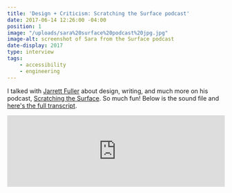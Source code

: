 ```yaml
---
title: 'Design + Criticism: Scratching the Surface podcast'
date: 2017-06-14 12:26:00 -04:00
position: 1
image: "/uploads/sara%20surface%20podcast%20jpg.jpg"
image-alt: screenshot of Sara from the Surface podcast
date-display: 2017
type: interview
tags: 
    - accessibility
    - engineering
---
```


I talked with [Jarrett Fuller](http://jarrettfuller.com/) about design, writing, and much more on his podcast, [Scratching the Surface](http://jarrettfuller.com/projects/podcast). So much fun! Below is the sound file and [here's the full transcript](https://medium.com/scratchingthesurfacefm/episode-24-sara-hendren-full-transcript-5612d2aebeac).

<iframe width="100%" height="166" scrolling="no" frameborder="no" src="https://w.soundcloud.com/player/?url=https%3A//api.soundcloud.com/tracks/318397658&amp;color=ff5500"></iframe>

